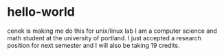 # hello-world
cenek is making me do this for unix/linux lab
I am a computer science and math student at the university of portland. I just accepted a research position for next semester and I will also be taking 19 credits.
